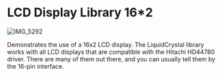 # LCD Display Library 16*2
![IMG_5292](https://user-images.githubusercontent.com/72227750/215290322-04261ed5-df00-4081-abeb-d53157e5c28f.JPG)

Demonstrates the use of a 16x2 LCD display. The LiquidCrystal  library works with all LCD displays that are compatible with the  Hitachi HD44780 driver. There are many of them out there, and you  can usually tell them by the 16-pin interface.
